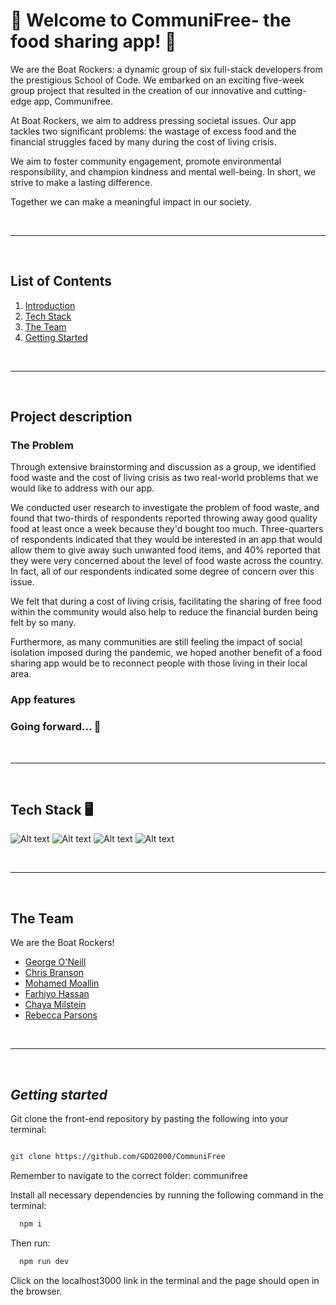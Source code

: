 # 👋 Welcome to CommuniFree- the food sharing app! 🥕

We are the Boat Rockers: a dynamic group of six full-stack developers from the prestigious School of Code. We embarked on an exciting five-week group project that resulted in the creation of our innovative and cutting-edge app, Communifree.

At Boat Rockers, we aim to address pressing societal issues. Our app tackles two significant problems: the wastage of excess food and the financial struggles faced by many during the cost of living crisis. 

We aim to foster community engagement, promote environmental responsibility, and champion kindness and mental well-being. In short, we strive to make a lasting difference. 

Together we can make a meaningful impact in our society.

<br />

---

<br/>

## List of Contents

1. [Introduction](#introduction)
2. [Tech Stack](#tech-stack)
3. [The Team](#the-team)
4. [Getting Started](#getting-started)


<br/>

---

<br/>

## Project description

### The Problem
Through extensive brainstorming and discussion as a group, we identified food waste and the cost of living crisis as two real-world problems that we would like to address with our app.

We conducted user research to investigate the problem of food waste, and found that two-thirds of respondents reported throwing away good quality food at least once a week because they'd bought too much. Three-quarters of respondents indicated that they would be interested in an app that would allow them to give away such unwanted food items, and 40% reported that they were very concerned about the level of food waste across the country. In fact, all of our respondents indicated some degree of concern over this issue.

We felt that during a cost of living crisis, facilitating the sharing of free food within the community would also help to reduce the financial burden being felt by so many.

Furthermore, as many communities are still feeling the impact of social isolation imposed during the pandemic, we hoped another benefit of a food sharing app would be to reconnect people with those living in their local area.

### App features


### Going forward... 🚀

<br/>

---

<br/>

## **Tech Stack 🖥️**


![Alt text](https://img.shields.io/badge/TypeScript-007ACC?style=for-the-badge&logo=typescript&logoColor=white)
![Alt text](https://img.shields.io/badge/next.js-000000?style=for-the-badge&logo=nextdotjs&logoColor=white)
![Alt text](https://img.shields.io/badge/Amazon_AWS-FF9900?style=for-the-badge&logo=amazonaws&logoColor=white)
![Alt text](https://img.shields.io/badge/Supabase-181818?style=for-the-badge&logo=supabase&logoColor=white)



<br/>

---

<br/>

## **The Team**

We are the Boat Rockers!

- [George O'Neill](https://github.com/GDO2000)
- [Chris Branson](https://github.com/CoderMrB)
- [Mohamed Moallin](https://github.com/MMoallin)
- [Farhiyo Hassan](https://github.com/FKXHX)
- [Chaya Milstein](https://github.com/chayabm)
- [Rebecca Parsons](https://github.com/Rebecca149)

<br/>

---

<br/>

## **_Getting started_**

Git clone the front-end repository by pasting the following into your terminal:

```bash

git clone https://github.com/GDO2000/CommuniFree

```
Remember to navigate to the correct folder: communifree

Install all necessary dependencies by running the following command in the terminal:

```bash
  npm i
```

Then run:

```bash
  npm run dev
```
Click on the localhost3000 link in the terminal and the page should open in the browser.


